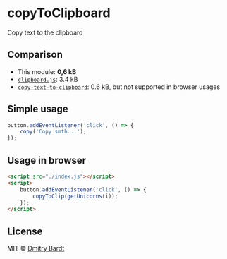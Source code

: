 # copyToClipboard

Copy text to the clipboard

## Comparison

- This module: **0,6 kB**
- [`clipboard.js`](https://github.com/zenorocha/clipboard.js): 3.4 kB
- [`copy-text-to-clipboard`](https://github.com/sindresorhus/copy-text-to-clipboard): 0.6 kB, but not supported in browser usages


## Simple usage

```js
button.addEventListener('click', () => {
	copy('Copy smth...');
});
```

## Usage in browser

```html
<script src="./index.js"></script>
<script>
	button.addEventListener('click', () => {
		copyToClip(getUnicorns(i));
	});
</script>
```

## License

MIT © [Dmitry Bardt](https://github.com/ximet)
